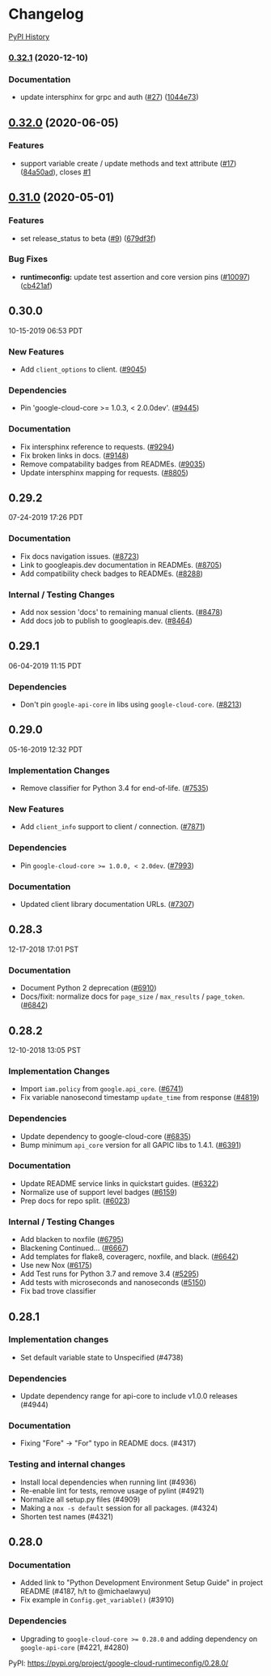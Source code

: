 # Changelog

[PyPI History][1]

[1]: https://pypi.org/project/google-cloud-runtimeconfig/#history

### [0.32.1](https://www.github.com/googleapis/python-runtimeconfig/compare/v0.32.0...v0.32.1) (2020-12-10)


### Documentation

* update intersphinx for grpc and auth ([#27](https://www.github.com/googleapis/python-runtimeconfig/issues/27)) ([1044e73](https://www.github.com/googleapis/python-runtimeconfig/commit/1044e73a4e65e2bef5e9a5a36d1e64e28169dc3e))

## [0.32.0](https://www.github.com/googleapis/python-runtimeconfig/compare/v0.31.0...v0.32.0) (2020-06-05)


### Features

* support variable create / update methods and text attribute ([#17](https://www.github.com/googleapis/python-runtimeconfig/issues/17)) ([84a50ad](https://www.github.com/googleapis/python-runtimeconfig/commit/84a50ad6cd0765bd86a4ed7c338aec2612e5e91c)), closes [#1](https://www.github.com/googleapis/python-runtimeconfig/issues/1)

## [0.31.0](https://www.github.com/googleapis/python-runtimeconfig/compare/v0.30.0...v0.31.0) (2020-05-01)


### Features

* set release_status to beta ([#9](https://www.github.com/googleapis/python-runtimeconfig/issues/9)) ([679df3f](https://www.github.com/googleapis/python-runtimeconfig/commit/679df3fda74a20b3788f5e0fe7dac5d1d22b90cb))


### Bug Fixes

* **runtimeconfig:** update test assertion and core version pins ([#10097](https://www.github.com/googleapis/python-runtimeconfig/issues/10097)) ([cb421af](https://www.github.com/googleapis/python-runtimeconfig/commit/cb421af64af0aa7e73d0da146458194fb955801d))

## 0.30.0

10-15-2019 06:53 PDT


### New Features
- Add `client_options` to client. ([#9045](https://github.com/googleapis/google-cloud-python/pull/9045))

### Dependencies
- Pin 'google-cloud-core >= 1.0.3, < 2.0.0dev'. ([#9445](https://github.com/googleapis/google-cloud-python/pull/9445))

### Documentation
- Fix intersphinx reference to requests. ([#9294](https://github.com/googleapis/google-cloud-python/pull/9294))
- Fix broken links in docs. ([#9148](https://github.com/googleapis/google-cloud-python/pull/9148))
- Remove compatability badges from READMEs. ([#9035](https://github.com/googleapis/google-cloud-python/pull/9035))
- Update intersphinx mapping for requests. ([#8805](https://github.com/googleapis/google-cloud-python/pull/8805))

## 0.29.2

07-24-2019 17:26 PDT


### Documentation
- Fix docs navigation issues. ([#8723](https://github.com/googleapis/google-cloud-python/pull/8723))
- Link to googleapis.dev documentation in READMEs. ([#8705](https://github.com/googleapis/google-cloud-python/pull/8705))
- Add compatibility check badges to READMEs. ([#8288](https://github.com/googleapis/google-cloud-python/pull/8288))

### Internal / Testing Changes
- Add nox session 'docs' to remaining manual clients. ([#8478](https://github.com/googleapis/google-cloud-python/pull/8478))
- Add docs job to publish to googleapis.dev. ([#8464](https://github.com/googleapis/google-cloud-python/pull/8464))

## 0.29.1

06-04-2019 11:15 PDT


### Dependencies
- Don't pin `google-api-core` in libs using `google-cloud-core`. ([#8213](https://github.com/googleapis/google-cloud-python/pull/8213))

## 0.29.0

05-16-2019 12:32 PDT


### Implementation Changes
- Remove classifier for Python 3.4 for end-of-life. ([#7535](https://github.com/googleapis/google-cloud-python/pull/7535))

### New Features
- Add `client_info` support to client / connection. ([#7871](https://github.com/googleapis/google-cloud-python/pull/7871))

### Dependencies
- Pin `google-cloud-core >= 1.0.0, < 2.0dev`. ([#7993](https://github.com/googleapis/google-cloud-python/pull/7993))

### Documentation
- Updated client library documentation URLs. ([#7307](https://github.com/googleapis/google-cloud-python/pull/7307))

## 0.28.3

12-17-2018 17:01 PST


### Documentation
- Document Python 2 deprecation ([#6910](https://github.com/googleapis/google-cloud-python/pull/6910))
- Docs/fixit: normalize docs for `page_size` / `max_results` / `page_token`. ([#6842](https://github.com/googleapis/google-cloud-python/pull/6842))

## 0.28.2

12-10-2018 13:05 PST


### Implementation Changes
- Import `iam.policy` from `google.api_core`. ([#6741](https://github.com/googleapis/google-cloud-python/pull/6741))
- Fix variable nanosecond timestamp `update_time` from response ([#4819](https://github.com/googleapis/google-cloud-python/pull/4819))

### Dependencies
- Update dependency to google-cloud-core ([#6835](https://github.com/googleapis/google-cloud-python/pull/6835))
- Bump minimum `api_core` version for all GAPIC libs to 1.4.1. ([#6391](https://github.com/googleapis/google-cloud-python/pull/6391))

### Documentation
- Update README service links in quickstart guides. ([#6322](https://github.com/googleapis/google-cloud-python/pull/6322))
- Normalize use of support level badges ([#6159](https://github.com/googleapis/google-cloud-python/pull/6159))
- Prep docs for repo split. ([#6023](https://github.com/googleapis/google-cloud-python/pull/6023))

### Internal / Testing Changes
- Add blacken to noxfile ([#6795](https://github.com/googleapis/google-cloud-python/pull/6795))
- Blackening Continued... ([#6667](https://github.com/googleapis/google-cloud-python/pull/6667))
- Add templates for flake8, coveragerc, noxfile, and black. ([#6642](https://github.com/googleapis/google-cloud-python/pull/6642))
- Use new Nox ([#6175](https://github.com/googleapis/google-cloud-python/pull/6175))
- Add Test runs for Python 3.7 and remove 3.4 ([#5295](https://github.com/googleapis/google-cloud-python/pull/5295))
- Add tests with microseconds and nanoseconds ([#5150](https://github.com/googleapis/google-cloud-python/pull/5150))
- Fix bad trove classifier

## 0.28.1

### Implementation changes

- Set default variable state to Unspecified (#4738)

### Dependencies

- Update dependency range for api-core to include v1.0.0 releases (#4944)

### Documentation

- Fixing "Fore" -> "For" typo in README docs. (#4317)

### Testing and internal changes

- Install local dependencies when running lint (#4936)
- Re-enable lint for tests, remove usage of pylint (#4921)
- Normalize all setup.py files (#4909)
- Making a `nox -s default` session for all packages. (#4324)
- Shorten test names (#4321)

## 0.28.0

### Documentation

- Added link to "Python Development Environment Setup Guide" in
  project README (#4187, h/t to @michaelawyu)
- Fix example in `Config.get_variable()` (#3910)

### Dependencies

- Upgrading to `google-cloud-core >= 0.28.0` and adding dependency
  on `google-api-core` (#4221, #4280)

PyPI: https://pypi.org/project/google-cloud-runtimeconfig/0.28.0/
